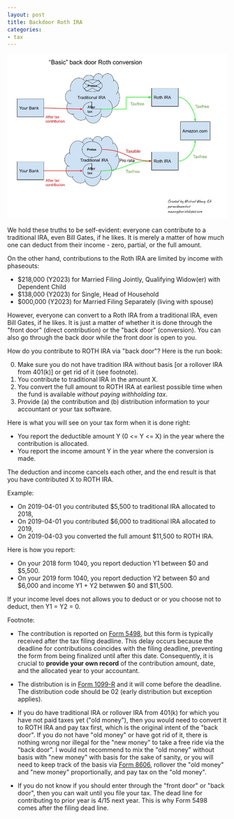 ```yaml
---
layout: post
title: Backdoor Roth IRA
categories:
- tax
---
```


<img src="/assets/images/20210105-basic-backdoor-Roth-IRA.jpg">

We hold these truths to be self-evident: everyone can contribute to a
traditional IRA, even Bill Gates, if he likes. It is merely a matter of how
much one can deduct from their income - zero, partial, or the full amount.

On the other hand, contributions to the Roth IRA are limited by income with phaseouts:

- $218,000 (Y2023) for Married Filing Jointly, Qualifying Widow(er) with Dependent Child
- $138,000 (Y2023) for Single, Head of Household
- $000,000 (Y2023) for Married Filing Separately (living with spouse)

However, everyone can convert to a Roth IRA from a traditional IRA, even Bill
Gates, if he likes. It is just a matter of whether it is done through the
"front door" (direct contribution) or the "back door" (conversion). You can
also go through the back door while the front door is open to you.

How do you contribute to ROTH IRA via "back door"? Here is the run book:

0. Make sure you do not have tradition IRA without basis [or a rollover IRA from 401(k)] or get rid of it (see footnote).
1. You contribute to traditional IRA in the amount X.
2. You convert the full amount to ROTH IRA at earliest possible time when the fund is available _without paying withholding tax_.
3. Provide (a) the contribution and (b) distribution information to your accountant or your tax software.

Here is what you will see on your tax form when it is done right:

- You report the deductible amount Y (0 <= Y <= X) in the year where the contribution is allocated.
- You report the income amount Y in the year where the conversion is made.

The deduction and income cancels each other, and the end result is that you have contributed X to ROTH IRA.

Example:

- On 2019-04-01 you contributed $5,500 to traditional IRA allocated to 2018,
- On 2019-04-01 you contributed $6,000 to traditional IRA allocated to 2019,
- On 2019-04-03 you converted the full amount $11,500 to ROTH IRA.

Here is how you report:

- On your 2018 form 1040, you report deduction Y1 between $0 and $5,500.
- On your 2019 form 1040, you report deduction Y2 between $0 and $6,000 and income Y1 + Y2 betwwen $0 and $11,500.

If your income level does not allows you to deduct or or you choose not to deduct, then Y1 = Y2 = 0.

Footnote:

- The contribution is reported on [Form
5498](https://www.irs.gov/pub/irs-pdf/f5498.pdf), but this form is
typically received after the tax filing deadline. This delay occurs
because the deadline for contributions coincides with the filing
deadline, preventing the form from being finalized until after this
date. Consequently, it is crucial to **provide your own record**
of the contribution amount, date, and the allocated year to your accountant.

- The distribution is in [Form
1099-R](https://www.irs.gov/pub/irs-pdf/f1099r.pdf) and it will
come before the deadline. The distribution code should be 02 (early
distribution but exception applies).

- If you do have traditional
IRA or rollover IRA from 401(k) for which you have not paid taxes
yet ("old money"), then you would need to convert it to ROTH IRA
and pay tax first, which is the original intent of the "back door".
If you do not have "old money" or have got rid of it, there is
nothing wrong nor illegal for the "new money" to take a free ride
via the "back door". I would not recommend to mix the "old money"
without basis with "new money" with basis for the sake of sanity,
or you will need to keep track of the basis via [Form
8606](https://www.irs.gov/pub/irs-pdf/f8606.pdf), rollover the "old
money" and "new money" proportionally, and pay tax on the "old
money".  

- If you do not know if you should enter through the "front
door" or "back door", then you can wait until you file your tax.
The dead line for contributing to prior year is 4/15 next year.
This is why Form 5498 comes after the filing dead line.
